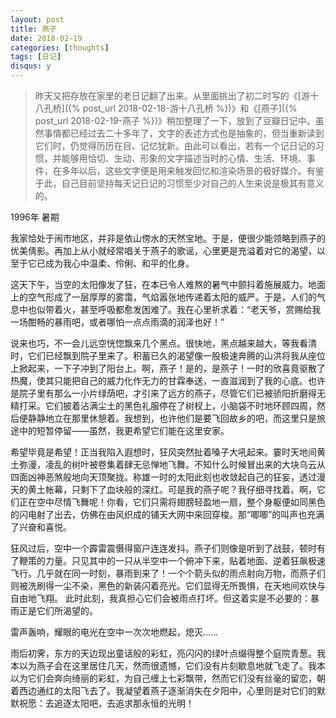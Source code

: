 ```yaml
---
layout: post
title: 燕子
date: 2018-02-19
categories: [thoughts]
tags: [日记]
disqus: y
---
```


> 昨天又把存放在家里的老日记翻了出来。从里面挑出了初二时写的《[游十八孔桥]({% post_url 2018-02-18-游十八孔桥 %})》和《[燕子]({% post_url 2018-02-19-燕子 %})》稍加整理了一下，放到了豆瓣日记中。虽然事情都已经过去二十多年了，文字的表述方式也是抽象的，但当重新读到它们时，仍觉得历历在目、记忆犹新。由此可以看出，若有一个记日记的习惯，并能够用恰切、生动、形象的文字描述当时的心情、生活、环境、事件，在多年以后，这些文字便是用来触发回忆和渲染场景的极好媒介。有鉴于此，自己目前坚持每天记日记的习惯至少对自己的人生来说是极其有意义的。

1996年 暑期

我家恰处于闹市地区，并非是依山傍水的天然宝地。于是，便很少能领略到燕子的优美倩影。再加上从小就经常唱关于燕子的歌谣，心里更是充溢着对它的渴望，以至于它已成为我心中温柔、伶俐、和平的化身。

这天下午，当空的太阳像发了狂，在本已令人难熬的暑气中颤抖着施展威力。地面上的空气形成了一层厚厚的雾霭，气焰嚣张地传递着太阳的威严。于是，人们的气息中也似带着火，甚至呼吸都愈发困难了。我在心里祈求着：“老天爷，赏赐给我一场酣畅的暴雨吧，或者哪怕一点点雨滴的润泽也好！”

说来也巧，不一会儿远空恍惚飘来几个黑点。很快地，黑点越来越大，等我看清时，它们已经飘到院子里来了。积蓄已久的渴望像一股极速奔腾的山洪将我从座位上掀起来，一下子冲到了阳台上。啊，燕子！是的，是燕子！一时的欣喜竟驱散了热魔，使其只能把自己的威力化作无力的甘霖奉送，一直滋润到了我的心底。也许是院子里有那么一小片绿荫吧，才引来了远方的燕子，尽管它们已被骄阳折磨得无精打采。它们披着沾满尘土的黑色礼服停在了树杈上，小脑袋不时地环顾四周，然后便静静地立在那里休憩着。我想到，也许他们是要飞回故乡的吧，而这里只是旅途中的短暂停留——虽然，我更希望它们能在这里安家。

希望毕竟是希望！正当我陷入遐想时，狂风突然扯着嗓子大吼起来。霎时天地间黄土弥漫，凌乱的树叶被卷集着肆无忌惮地飞舞。不知什么时候冒出来的大块乌云从四面凶神恶煞般地向天顶聚拢。称雄一时的太阳此刻也收敛起自己的狂妄，透过漫天的黄土帐幕，只剩下了血块般的深红。可是我的燕子呢？我仔细寻找着。啊，它们正在空中尽情飞舞呢！你看，它们只需将翅膀轻盈地一扇，整个身躯便如同黑色的闪电射了出去，仿佛在由风织成的铺天大网中来回穿梭。那“唧唧”的叫声也充满了兴奋和喜悦。

狂风过后，空中一个霹雷震慑得窗户连连发抖。燕子们则像是听到了战鼓，顿时有了鞭策的力量。只见其中的一只从半空中一个俯冲下来，贴着地面、逆着狂飙极速飞行。几乎就在同一时刻，暴雨到来了！一个个箭头似的雨点射向万物，而燕子们则被洗刷得一尘不染，黑色的新装闪着亮光。它们显得无所畏惧，在天地间欢快与自由地飞翔。 此时此刻，我真担心它们会被雨点打坏。但这着实是不必要的：暴雨正是它们所渴望的。

雷声轰响，耀眼的电光在空中一次次地燃起，熄灭……

雨后初霁，东方的天边现出童话般的彩虹，亮闪闪的绿叶点缀得整个庭院青葱。我本以为燕子会在这里居住几天，然而很遗憾，它们没有片刻歇息地就飞走了。我本以为它们会奔向绮丽的彩虹，为自己缠上七彩飘带，然而它们没有丝毫的留恋，朝着西边通红的太阳飞去了。我凝望着燕子逐渐消失在夕阳中，心里则是对它们的默默祝愿：去追逐太阳吧，去追求那永恒的光明！

